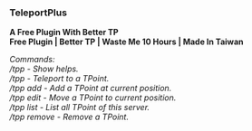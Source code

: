 ### **TeleportPlus**
**A Free Plugin With Better TP**  
**Free Plugin | Better TP | Waste Me 10 Hours | Made In Taiwan**  

_Commands:  
/tpp - Show helps.  
/tpp - Teleport to a TPoint.  
/tpp add - Add a TPoint at current position.  
/tpp edit - Move a TPoint to current position.  
/tpp list - List all TPoint of this server.  
/tpp remove - Remove a TPoint._  
